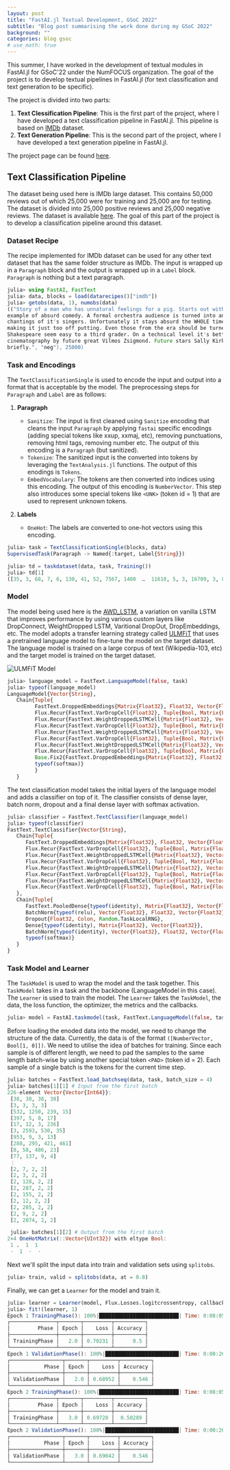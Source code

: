 ```yaml
---
layout: post
title: "FastAI.jl Textual Development, GSoC 2022"
subtitle: "Blog post summarising the work done during my GSoC 2022"
background: ""
categories: blog gsoc
# use_math: true
---
```


This summer, I have worked in the development of textual modules in FastAI.jl for GSoC'22 under the NumFOCUS organization. The goal of the project is to develop textual pipelines in FastAI.jl (for text classification and text generation to be specific).

The project is divided into two parts:

1. **Text Clessification Pipeline**: This is the first part of the project, where I have developed a text classification pipeline in FastAI.jl. This pipeline is based on [IMDb](https://ai.stanford.edu/~amaas/data/sentiment/) dataset.
2. **Text Generation Pipeline**: This is the second part of the project, where I have developed a text generation pipeline in FastAI.jl.

The project page can be found [here](https://summerofcode.withgoogle.com/programs/2022/projects/HogSGyea).

## Text Classification Pipeline

The dataset being used here is IMDb large dataset. This contains 50,000 reviews out of which 25,000 were for training and 25,000 are for testing. The dataset is divided into 25,000 positive reviews and 25,000 negative reviews. The dataset is available [here](https://ai.stanford.edu/~amaas/data/sentiment/). The goal of this part of the project is to develop a classification pipeline around this dataset.

### Dataset Recipe

The recipe implemented for IMDb dataset can be used for any other text dataset that has the same folder structure as IMDb. The input is wrapped up in a `Paragraph` block and the output is wrapped up in a `Label` block. `Paragraph` is nothing but a text paragraph.

```julia
julia> using FastAI, FastText
julia> data, blocks = load(datarecipes()["imdb"])
julia> getobs(data, 1), numobs(data)
(("Story of a man who has unnatural feelings for a pig. Starts out with a opening scene that is a terrific
example of absurd comedy. A formal orchestra audience is turned into an insane, violent mob by the crazy
chantings of it's singers. Unfortunately it stays absurd the WHOLE time with no general narrative eventually
making it just too off putting. Even those from the era should be turned off. The cryptic dialogue would make
Shakespeare seem easy to a third grader. On a technical level it's better than you might think with some good
cinematography by future great Vilmos Zsigmond. Future stars Sally Kirkland and Frederic Forrest can be seen
briefly.", "neg"), 25000)
```

### Task and Encodings

The `TextClassificationSingle` is used to encode the input and output into a format that is acceptable by the model. The preprocessing steps for `Paragraph` and `Label` are as follows:

1. **Paragraph**

   - `Sanitize`: The input is first cleaned using `Sanitize` encoding that cleans the input `Paragraph` by applying `fastai` specific encodings (adding special tokens like xxup, xxmaj, etc), removing punctuations, removing html tags, removing number etc. The output of this encoding is a `Paragraph` (but sanitized).
   - `Tokenize`: The sanitized input is the converted into tokens by leveraging the `TextAnalysis.jl` functions. The output of this enodings is `Tokens`.
   - `EmbedVocabulary`: The tokens are then converted into indices using this encoding. The output of this encoding is `NumberVector`. This step also introduces some special tokens like `<UNK>` (token id = 1) that are used to represent unknown tokens.

2. **Labels**
   - `OneHot`: The labels are converted to one-hot vectors using this encoding.

```julia
julia> task = TextClassificationSingle(blocks, data)
SupervisedTask(Paragraph -> Named{:target, Label{String}})

julia> td = taskdataset(data, task, Training())
julia> td[1]
([35, 3, 68, 7, 6, 130, 41, 52, 7567, 1400  …  11610, 5, 3, 16709, 3, 8050, 56, 33, 113, 3342], Bool[1, 0])
```

### Model

The model being used here is the [AWD_LSTM](https://arxiv.org/abs/1708.02182v1), a variation on vanilla LSTM that improves performance by
using various custom layers like DropConnect, WeightDropped LSTM, Varitional DropOut, DropEmbeddings, etc. The model adopts a transfer learning strategy called [ULMFiT](https://arxiv.org/abs/1801.06146) that uses a pretrained language model to fine-tune the model on the target dataset. The language model is trained on a large corpus of text (Wikipedia-103, etc) and the target model is trained on the target dataset.

![ULMFiT Model](https://nlp.fast.ai/images/ulmfit_approach.png)

```julia
julia> language_model = FastText.LanguageModel(false, task)
julia> typeof(language_model)
LanguageModel{Vector{String},
   Chain{Tuple{
         FastText.DroppedEmbeddings{Matrix{Float32}, Float32, Vector{Float32}},
         Flux.Recur{FastText.VarDropCell{Float32}, Tuple{Bool, Matrix{Float32}}},
         Flux.Recur{FastText.WeightDroppedLSTMCell{Matrix{Float32}, Vector{Float32}, Matrix{Float32}, Tuple{Matrix{Float32}, Matrix{Float32}}}, NTuple{4, Matrix{Float32}}},
         Flux.Recur{FastText.VarDropCell{Float32}, Tuple{Bool, Matrix{Float32}}},
         Flux.Recur{FastText.WeightDroppedLSTMCell{Matrix{Float32}, Vector{Float32}, Matrix{Float32}, Tuple{Matrix{Float32}, Matrix{Float32}}}, NTuple{4, Matrix{Float32}}},
         Flux.Recur{FastText.VarDropCell{Float32}, Tuple{Bool, Matrix{Float32}}},
         Flux.Recur{FastText.WeightDroppedLSTMCell{Matrix{Float32}, Vector{Float32}, Matrix{Float32}, Tuple{Matrix{Float32}, Matrix{Float32}}}, NTuple{4, Matrix{Float32}}},
         Flux.Recur{FastText.VarDropCell{Float32}, Tuple{Bool, Matrix{Float32}}},
         Base.Fix2{FastText.DroppedEmbeddings{Matrix{Float32}, Float32, Vector{Float32}}, Bool},
         typeof(softmax)}
         }
   }
```

The text classification model takes the initial layers of the language model and adds a classifier on top of it. The classifier consists of dense layer, batch norm, dropout and a final dense layer with softmax activation.

```julia
julia> classifier = FastText.TextClassifier(language_model)
julia> typeof(classifier)
FastText.TextClassifier{Vector{String},
   Chain{Tuple{
      FastText.DroppedEmbeddings{Matrix{Float32}, Float32, Vector{Float32}},
      Flux.Recur{FastText.VarDropCell{Float32}, Tuple{Bool, Matrix{Float32}}},
      Flux.Recur{FastText.WeightDroppedLSTMCell{Matrix{Float32}, Vector{Float32}, Matrix{Float32}, Tuple{Matrix{Float32}, Matrix{Float32}}}, NTuple{4, Matrix{Float32}}},
      Flux.Recur{FastText.VarDropCell{Float32}, Tuple{Bool, Matrix{Float32}}},
      Flux.Recur{FastText.WeightDroppedLSTMCell{Matrix{Float32}, Vector{Float32}, Matrix{Float32}, Tuple{Matrix{Float32}, Matrix{Float32}}}, NTuple{4, Matrix{Float32}}},
      Flux.Recur{FastText.VarDropCell{Float32}, Tuple{Bool, Matrix{Float32}}},
      Flux.Recur{FastText.WeightDroppedLSTMCell{Matrix{Float32}, Vector{Float32}, Matrix{Float32}, Tuple{Matrix{Float32}, Matrix{Float32}}}, NTuple{4, Matrix{Float32}}},
      Flux.Recur{FastText.VarDropCell{Float32}, Tuple{Bool, Matrix{Float32}}}}
   },
   Chain{Tuple{
      FastText.PooledDense{typeof(identity), Matrix{Float32}, Vector{Float32}},
      BatchNorm{typeof(relu), Vector{Float32}, Float32, Vector{Float32}},
      Dropout{Float32, Colon, Random.TaskLocalRNG},
      Dense{typeof(identity), Matrix{Float32}, Vector{Float32}},
      BatchNorm{typeof(identity), Vector{Float32}, Float32, Vector{Float32}},
      typeof(softmax)}
   }
}
```

### Task Model and Learner

The `TaskModel` is used to wrap the model and the task together. This `TaskModel` takes in a task and the backbone (LanguageModel in this case). The `Learner` is used to train the model. The `Learner` takes the `TaskModel`, the data, the loss function, the optimizer, the metrics and the callbacks.

```julia
julia> model = FastAI.taskmodel(task, FastText.LanguageModel(false, task))
```

Before loading the enoded data into the model, we need to change the structure of the data. Currently, the data is of the format `([NumberVector, Bool[1, 0]])`. We need to utilise the idea of batches for training. Since each sample is of different length, we need to pad the samples to the same length batch-wise by using another special token `<PAD>` (token id = 2). Each sample of a single batch is the tokens for the current time step.

```julia
julia> batches = FastText.load_batchseq(data, task, batch_size = 4)
julia> batches[1][1] # Input from the first batch
226-element Vector{Vector{Int64}}:
 [38, 38, 38, 38]
 [3, 3, 3, 3]
 [532, 1250, 239, 15]
 [397, 5, 8, 17]
 [17, 12, 3, 236]
 [3, 2593, 530, 35]
 [953, 9, 3, 13]
 [288, 295, 421, 461]
 [8, 58, 486, 23]
 [77, 137, 9, 4]
 ⋮
 [2, 7, 2, 2]
 [2, 3, 2, 2]
 [2, 128, 2, 2]
 [2, 287, 2, 2]
 [2, 155, 2, 2]
 [2, 12, 2, 2]
 [2, 285, 2, 2]
 [2, 9, 2, 2]
 [2, 2074, 2, 2]

 julia> batches[1][2] # Output from the first batch
2×4 OneHotMatrix(::Vector{UInt32}) with eltype Bool:
 1 .  1  1
 ⋅  1  ⋅  ⋅
```

Next we'll split the input data into train and validation sets using `splitobs`.

```julia
julia> train, valid = splitobs(data, at = 0.8)
```

Finally, we can get a `Learner` for the model and train it.

```julia
julia> learner = Learner(model, Flux.Losses.logitcrossentropy, callbacks=[Metrics(accuracy)]; data=(td, vd))
julia> fit!(learner, 1)
Epoch 1 TrainingPhase(): 100%|██████████████████████████| Time: 0:08:05
┌───────────────┬───────┬─────────┬──────────┐
│         Phase │ Epoch │    Loss │ Accuracy │
├───────────────┼───────┼─────────┼──────────┤
│ TrainingPhase │   2.0 │ 0.70231 │      0.5 │
└───────────────┴───────┴─────────┴──────────┘
Epoch 1 ValidationPhase(): 100%|████████████████████████| Time: 0:00:26
┌─────────────────┬───────┬─────────┬──────────┐
│           Phase │ Epoch │    Loss │ Accuracy │
├─────────────────┼───────┼─────────┼──────────┤
│ ValidationPhase │   2.0 │ 0.68952 │    0.546 │
└─────────────────┴───────┴─────────┴──────────┘
Epoch 2 TrainingPhase(): 100%|██████████████████████████| Time: 0:08:05
┌───────────────┬───────┬─────────┬──────────┐
│         Phase │ Epoch │    Loss │ Accuracy │
├───────────────┼───────┼─────────┼──────────┤
│ TrainingPhase │   3.0 │ 0.69728 │  0.50289 │
└───────────────┴───────┴─────────┴──────────┘
Epoch 2 ValidationPhase(): 100%|████████████████████████| Time: 0:00:26
┌─────────────────┬───────┬─────────┬──────────┐
│           Phase │ Epoch │    Loss │ Accuracy │
├─────────────────┼───────┼─────────┼──────────┤
│ ValidationPhase │   3.0 │ 0.69042 │    0.546 │
└─────────────────┴───────┴─────────┴──────────┘
```

